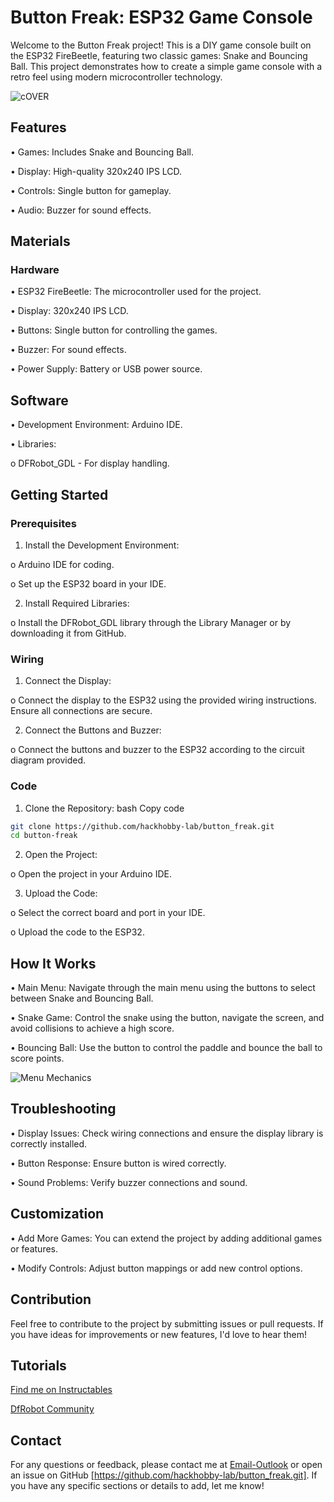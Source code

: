 # Button Freak: ESP32 Game Console


Welcome to the Button Freak project! This is a DIY game console built on the ESP32 FireBeetle, featuring two classic games: Snake and Bouncing Ball. This project demonstrates how to create a simple game console with a retro feel using modern microcontroller technology.

<!-- Replace with an image of your project -->

![cOVER](https://github.com/user-attachments/assets/aa5de0c7-985e-4ebf-b327-b514187e0488)

## Features



•	Games: Includes Snake and Bouncing Ball.

•	Display: High-quality 320x240 IPS LCD.

•	Controls: Single button for gameplay.

•	Audio: Buzzer for sound effects.



## Materials


### Hardware


•	ESP32 FireBeetle: The microcontroller used for the project.

•	Display: 320x240 IPS LCD.

•	Buttons: Single button for controlling the games.

•	Buzzer: For sound effects.

•	Power Supply: Battery or USB power source.



## Software


•	Development Environment: Arduino IDE.

•	Libraries:

o	DFRobot_GDL - For display handling.


## Getting Started


### Prerequisites


1.	Install the Development Environment:

o	Arduino IDE for coding.

o	Set up the ESP32 board in your IDE.

2.	Install Required Libraries:

o	Install the DFRobot_GDL library through the Library Manager or by downloading it from GitHub.


### Wiring


1.	Connect the Display:

o	Connect the display to the ESP32 using the provided wiring instructions. 
Ensure all connections are secure.

2.	Connect the Buttons and Buzzer:

o	Connect the buttons and buzzer to the ESP32 according to the circuit diagram provided.


### Code


1.	Clone the Repository:
bash
Copy code
```bash
git clone https://github.com/hackhobby-lab/button_freak.git
cd button-freak 

```

2.	Open the Project:

o	Open the project in your Arduino IDE.

3.	Upload the Code:

o	Select the correct board and port in your IDE.

o	Upload the code to the ESP32.




## How It Works


•	Main Menu: Navigate through the main menu using the buttons to select between Snake and Bouncing Ball.

•	Snake Game: Control the snake using the button, navigate the screen, and avoid collisions to achieve a high score.

•	Bouncing Ball: Use the button to control the paddle and bounce the ball to score points.


![Menu Mechanics](https://github.com/user-attachments/assets/e5faf5e7-febf-4098-b804-da91a8427482)



## Troubleshooting


•	Display Issues: Check wiring connections and ensure the display library is correctly installed.

•	Button Response: Ensure button is wired correctly.

•	Sound Problems: Verify buzzer connections and sound.


## Customization


•	Add More Games: You can extend the project by adding additional games or features.

•	Modify Controls: Adjust button mappings or add new control options.


## Contribution


Feel free to contribute to the project by submitting issues or pull requests. If you have ideas for improvements or new features, I'd love to hear them!

## Tutorials

[Find me on Instructables](https://www.instructables.com/Button-Freak-DIY-ESP32-Game-Console-Make-Yours-Now/) 

[DfRobot Community](https://community.dfrobot.com/makelog-314524.html)




## Contact


For any questions or feedback, please contact me at [Email-Outlook](hamza78685@outlook.com) or open an issue on GitHub [https://github.com/hackhobby-lab/button_freak.git].
If you have any specific sections or details to add, let me know!

